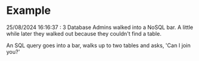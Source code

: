 # Example

<!-- replace-with-date starts -->
25/08/2024 16:16:37 : 3 Database Admins walked into a NoSQL bar. A little while later they walked out because they couldn't find a table.
<!-- replace-with-date ends -->

<!-- replace-with-joke starts -->
An SQL query goes into a bar, walks up to two tables and asks, 'Can I join you?'
<!-- replace-with-joke ends -->